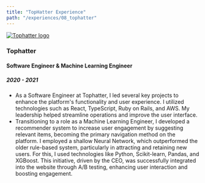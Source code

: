 ```yaml
---
title: "TopHatter Experience"
path: "/experiences/08_tophatter"
---
```


<a href="https://www.tophatter.com/">
  <img alt="Tophatter logo" src="/company-logos/tophatter.webp">
</a>

### Tophatter

#### Software Engineer & Machine Learning Engineer

##### 2020 - 2021

- As a Software Engineer at Tophatter, I led several key projects to enhance the platform's functionality and user experience. I utilized technologies such as React, TypeScript, Ruby on Rails, and AWS. My leadership helped streamline operations and improve the user interface.
- Transitioning to a role as a Machine Learning Engineer, I developed a recommender system to increase user engagement by suggesting relevant items, becoming the primary navigation method on the platform. I employed a shallow Neural Network, which outperformed the older rule-based system, particularly in attracting and retaining new users. For this, I used technologies like Python, Scikit-learn, Pandas, and XGBoost. This initiative, driven by the CEO, was successfully integrated into the website through A/B testing, enhancing user interaction and boosting engagement.
